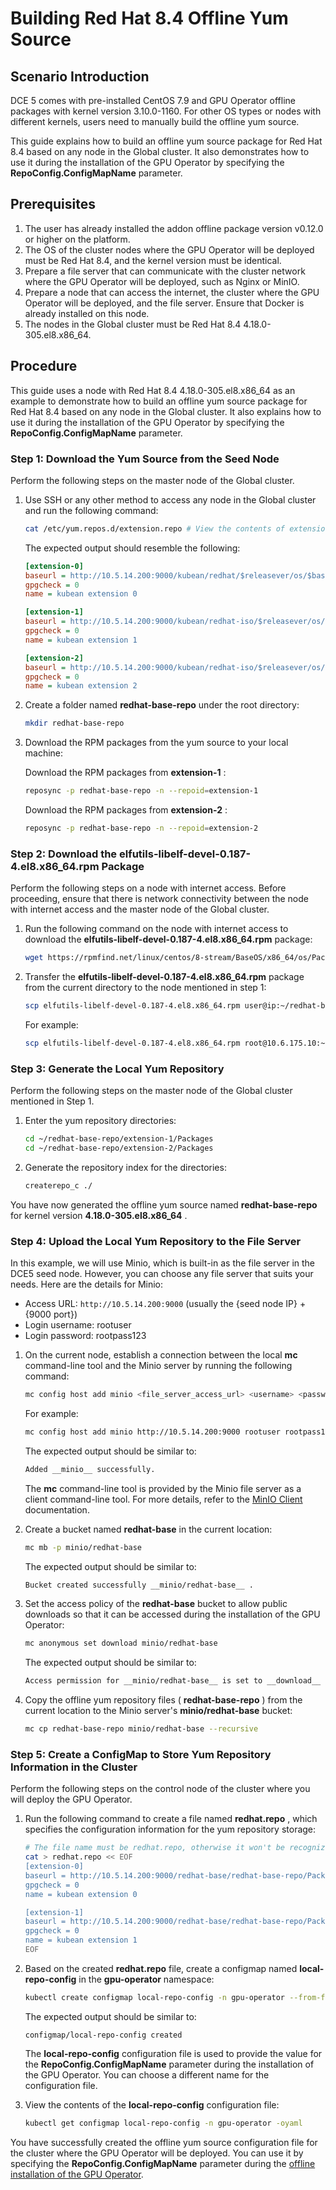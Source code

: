 # Building Red Hat 8.4 Offline Yum Source

## Scenario Introduction

DCE 5 comes with pre-installed CentOS 7.9 and GPU Operator offline packages with kernel version 3.10.0-1160. For other OS types or nodes with different kernels, users need to manually build the offline yum source.

This guide explains how to build an offline yum source package for Red Hat 8.4 based on any node in the Global cluster. It also demonstrates how to use it during the installation of the GPU Operator by specifying the __RepoConfig.ConfigMapName__ parameter.

## Prerequisites

1. The user has already installed the addon offline package version v0.12.0 or higher on the platform.
2. The OS of the cluster nodes where the GPU Operator will be deployed must be Red Hat 8.4, and the kernel version must be identical.
3. Prepare a file server that can communicate with the cluster network where the GPU Operator will be deployed, such as Nginx or MinIO.
4. Prepare a node that can access the internet, the cluster where the GPU Operator will be deployed, and the file server. Ensure that Docker is already installed on this node.
5. The nodes in the Global cluster must be Red Hat 8.4 4.18.0-305.el8.x86_64.

## Procedure

This guide uses a node with Red Hat 8.4 4.18.0-305.el8.x86_64 as an example to demonstrate how to build an offline yum source package for Red Hat 8.4 based on any node in the Global cluster. It also explains how to use it during the installation of the GPU Operator by specifying the __RepoConfig.ConfigMapName__ parameter.

### Step 1: Download the Yum Source from the Seed Node

Perform the following steps on the master node of the Global cluster.

1. Use SSH or any other method to access any node in the Global cluster and run the following command:

    ```bash
    cat /etc/yum.repos.d/extension.repo # View the contents of extension.repo.
    ```

    The expected output should resemble the following:

    ```ini
    [extension-0]
    baseurl = http://10.5.14.200:9000/kubean/redhat/$releasever/os/$basearch
    gpgcheck = 0
    name = kubean extension 0

    [extension-1]
    baseurl = http://10.5.14.200:9000/kubean/redhat-iso/$releasever/os/$basearch/AppStream
    gpgcheck = 0
    name = kubean extension 1

    [extension-2]
    baseurl = http://10.5.14.200:9000/kubean/redhat-iso/$releasever/os/$basearch/BaseOS
    gpgcheck = 0
    name = kubean extension 2
    ```

2. Create a folder named __redhat-base-repo__ under the root directory:

    ```bash
    mkdir redhat-base-repo
    ```

3. Download the RPM packages from the yum source to your local machine:

    Download the RPM packages from __extension-1__ :

    ```bash
    reposync -p redhat-base-repo -n --repoid=extension-1
    ```

    Download the RPM packages from __extension-2__ :

    ```bash
    reposync -p redhat-base-repo -n --repoid=extension-2
    ```

### Step 2: Download the __elfutils-libelf-devel-0.187-4.el8.x86_64.rpm__ Package

Perform the following steps on a node with internet access. Before proceeding, ensure that there is network connectivity between the node with internet access and the master node of the Global cluster.

1. Run the following command on the node with internet access to download the __elfutils-libelf-devel-0.187-4.el8.x86_64.rpm__ package:

    ```bash
    wget https://rpmfind.net/linux/centos/8-stream/BaseOS/x86_64/os/Packages/elfutils-libelf-devel-0.187-4.el8.x86_64.rpm
    ```

2. Transfer the __elfutils-libelf-devel-0.187-4.el8.x86_64.rpm__ package from the current directory to the node mentioned in step 1:

    ```bash
    scp elfutils-libelf-devel-0.187-4.el8.x86_64.rpm user@ip:~/redhat-base-repo/extension-2/Packages/
    ```

    For example:

    ```bash
    scp elfutils-libelf-devel-0.187-4.el8.x86_64.rpm root@10.6.175.10:~/redhat-base-repo/extension-2/Packages/
    ```

### Step 3: Generate the Local Yum Repository

Perform the following steps on the master node of the Global cluster mentioned in Step 1.

1. Enter the yum repository directories:

    ```bash
    cd ~/redhat-base-repo/extension-1/Packages
    cd ~/redhat-base-repo/extension-2/Packages
    ```

2. Generate the repository index for the directories:

    ```bash
    createrepo_c ./
    ```

You have now generated the offline yum source named __redhat-base-repo__ for kernel version __4.18.0-305.el8.x86_64__ .

### Step 4: Upload the Local Yum Repository to the File Server

In this example, we will use Minio, which is built-in as the file server in the DCE5 seed node. However, you can choose any file server that suits your needs. Here are the details for Minio:

- Access URL: `http://10.5.14.200:9000` (usually the {seed node IP} + {9000 port})
- Login username: rootuser
- Login password: rootpass123

1. On the current node, establish a connection between the local __mc__ command-line tool and the Minio server by running the following command:

    ```bash
    mc config host add minio <file_server_access_url> <username> <password>
    ```

    For example:

    ```bash
    mc config host add minio http://10.5.14.200:9000 rootuser rootpass123
    ```

    The expected output should be similar to:

    ```bash
    Added __minio__ successfully.
    ```

    The __mc__ command-line tool is provided by the Minio file server as a client command-line tool. For more details, refer to the [MinIO Client](https://min.io/docs/minio/linux/reference/minio-mc.html) documentation.

2. Create a bucket named __redhat-base__ in the current location:

    ```bash
    mc mb -p minio/redhat-base
    ```

    The expected output should be similar to:

    ```bash
    Bucket created successfully __minio/redhat-base__ .
    ```

3. Set the access policy of the __redhat-base__ bucket to allow public downloads so that it can be accessed during the installation of the GPU Operator:

    ```bash
    mc anonymous set download minio/redhat-base
    ```

    The expected output should be similar to:

    ```bash
    Access permission for __minio/redhat-base__ is set to __download__ 
    ```

4. Copy the offline yum repository files ( __redhat-base-repo__ ) from the current location to the Minio server's __minio/redhat-base__ bucket:

    ```bash
    mc cp redhat-base-repo minio/redhat-base --recursive
    ```

### Step 5: Create a ConfigMap to Store Yum Repository Information in the Cluster

Perform the following steps on the control node of the cluster where you will deploy the GPU Operator.

1. Run the following command to create a file named __redhat.repo__ , which specifies the configuration information for the yum repository storage:

    ```bash
    # The file name must be redhat.repo, otherwise it won't be recognized when installing gpu-operator
    cat > redhat.repo << EOF
    [extension-0]
    baseurl = http://10.5.14.200:9000/redhat-base/redhat-base-repo/Packages # The file server address where the yum source is stored in Step 1
    gpgcheck = 0
    name = kubean extension 0
    
    [extension-1]
    baseurl = http://10.5.14.200:9000/redhat-base/redhat-base-repo/Packages # The file server address where the yum source is stored in Step 1
    gpgcheck = 0
    name = kubean extension 1
    EOF
    ```

2. Based on the created __redhat.repo__ file, create a configmap named __local-repo-config__ in the __gpu-operator__ namespace:

    ```bash
    kubectl create configmap local-repo-config -n gpu-operator --from-file=./redhat.repo
    ```

    The expected output should be similar to:

    ```
    configmap/local-repo-config created
    ```

    The __local-repo-config__ configuration file is used to provide the value for the __RepoConfig.ConfigMapName__ parameter during the installation of the GPU Operator. You can choose a different name for the configuration file.

3. View the contents of the __local-repo-config__ configuration file:

    ```bash
    kubectl get configmap local-repo-config -n gpu-operator -oyaml
    ```

You have successfully created the offline yum source configuration file for the cluster where the GPU Operator will be deployed. You can use it by specifying the __RepoConfig.ConfigMapName__ parameter during the [offline installation of the GPU Operator](./install_nvidia_driver_of_operator.md).
